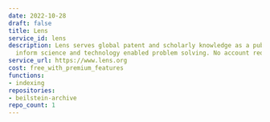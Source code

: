 ```yaml
---
date: 2022-10-28
draft: false
title: Lens
service_id: lens
description: Lens serves global patent and scholarly knowledge as a public good to
  inform science and technology enabled problem solving. No account required.
service_url: https://www.lens.org
cost: free_with_premium_features
functions:
- indexing
repositories:
- beilstein-archive
repo_count: 1
---
```



